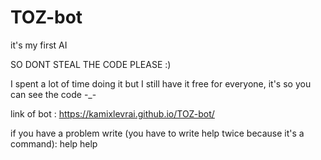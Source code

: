 # TOZ-bot
it's my first AI

SO DONT STEAL THE CODE PLEASE :)

I spent a lot of time doing it but I still have it free for everyone, it's so you can see the code -_-

link of bot : https://kamixlevrai.github.io/TOZ-bot/

if you have a problem write (you have to write help twice because it's a command): help help
